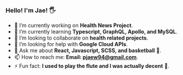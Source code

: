 ### Hello! I'm Jae! 🖐️

- 🔭 I’m currently working on  <strong>Health News Project</strong>.
- 🌱 I’m currently learning <strong>Typescript, GraphQL, Apollo, and MySQL</strong>.
- 👯 I’m looking to collaborate on <strong>health related projects</strong>.
- 🤔 I’m looking for help with <strong>Google Cloud APIs</strong>.
- 💬 Ask me about <strong>React, Javascript, SCSS, and basketball</strong> 🏀.
- 📫 How to reach me: <strong>Email: pjaew94@gmail.com</strong>.
- ⚡ Fun fact: <strong>I used to play the flute and I was actually decent</strong> 🎵.

